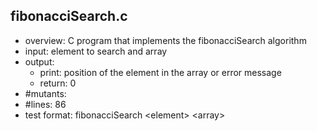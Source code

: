## fibonacciSearch.c
 - overview: C program that implements the fibonacciSearch algorithm
 - input: element to search and array
 - output: 
     - print: position of the element in the array or error message
     - return: 0
 - #mutants: 
 - #lines: 86
 - test format: fibonacciSearch \<element\> \<array\> 